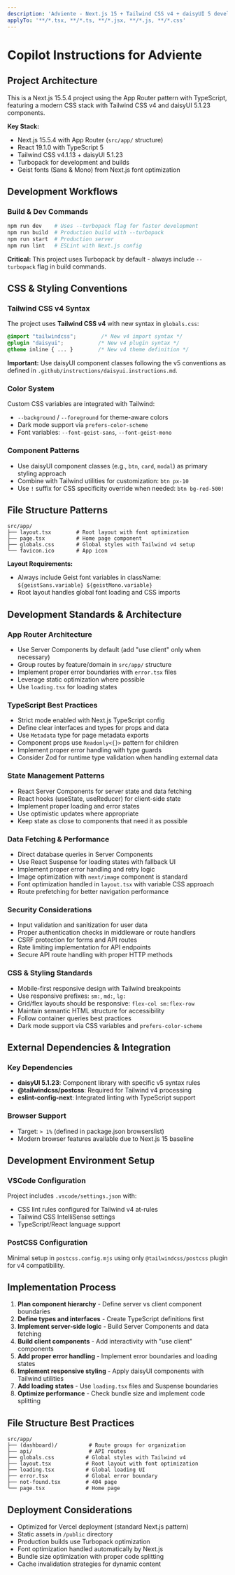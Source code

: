 ```yaml
---
description: 'Adviente - Next.js 15 + Tailwind CSS v4 + daisyUI 5 development standards'
applyTo: '**/*.tsx, **/*.ts, **/*.jsx, **/*.js, **/*.css'
---
```


# Copilot Instructions for Adviente

## Project Architecture

This is a Next.js 15.5.4 project using the App Router pattern with TypeScript, featuring a modern CSS stack with Tailwind CSS v4 and daisyUI 5.1.23 components.

**Key Stack:**
- Next.js 15.5.4 with App Router (`src/app/` structure)
- React 19.1.0 with TypeScript 5
- Tailwind CSS v4.1.13 + daisyUI 5.1.23
- Turbopack for development and builds
- Geist fonts (Sans & Mono) from Next.js font optimization

## Development Workflows

### Build & Dev Commands
```bash
npm run dev    # Uses --turbopack flag for faster development
npm run build  # Production build with --turbopack
npm run start  # Production server
npm run lint   # ESLint with Next.js config
```

**Critical:** This project uses Turbopack by default - always include `--turbopack` flag in build commands.

## CSS & Styling Conventions

### Tailwind CSS v4 Syntax
The project uses **Tailwind CSS v4** with new syntax in `globals.css`:
```css
@import "tailwindcss";        /* New v4 import syntax */
@plugin "daisyui";           /* New v4 plugin syntax */
@theme inline { ... }        /* New v4 theme definition */
```

**Important:** Use daisyUI component classes following the v5 conventions as defined in `.github/instructions/daisyui.instructions.md`.

### Color System
Custom CSS variables are integrated with Tailwind:
- `--background` / `--foreground` for theme-aware colors
- Dark mode support via `prefers-color-scheme`
- Font variables: `--font-geist-sans`, `--font-geist-mono`

### Component Patterns
- Use daisyUI component classes (e.g., `btn`, `card`, `modal`) as primary styling approach
- Combine with Tailwind utilities for customization: `btn px-10`
- Use `!` suffix for CSS specificity override when needed: `btn bg-red-500!`

## File Structure Patterns

```
src/app/
├── layout.tsx        # Root layout with font optimization
├── page.tsx          # Home page component
├── globals.css       # Global styles with Tailwind v4 setup
└── favicon.ico       # App icon
```

**Layout Requirements:**
- Always include Geist font variables in className: `${geistSans.variable} ${geistMono.variable}`
- Root layout handles global font loading and CSS imports

## Development Standards & Architecture

### App Router Architecture
- Use Server Components by default (add "use client" only when necessary)
- Group routes by feature/domain in `src/app/` structure
- Implement proper error boundaries with `error.tsx` files
- Leverage static optimization where possible
- Use `loading.tsx` for loading states

### TypeScript Best Practices
- Strict mode enabled with Next.js TypeScript config
- Define clear interfaces and types for props and data
- Use `Metadata` type for page metadata exports
- Component props use `Readonly<{}>` pattern for children
- Implement proper error handling with type guards
- Consider Zod for runtime type validation when handling external data

### State Management Patterns
- React Server Components for server state and data fetching
- React hooks (useState, useReducer) for client-side state
- Implement proper loading and error states
- Use optimistic updates where appropriate
- Keep state as close to components that need it as possible

### Data Fetching & Performance
- Direct database queries in Server Components
- Use React Suspense for loading states with fallback UI
- Implement proper error handling and retry logic
- Image optimization with `next/image` component is standard
- Font optimization handled in `layout.tsx` with variable CSS approach
- Route prefetching for better navigation performance

### Security Considerations
- Input validation and sanitization for user data
- Proper authentication checks in middleware or route handlers
- CSRF protection for forms and API routes
- Rate limiting implementation for API endpoints
- Secure API route handling with proper HTTP methods

### CSS & Styling Standards
- Mobile-first responsive design with Tailwind breakpoints
- Use responsive prefixes: `sm:`, `md:`, `lg:`
- Grid/flex layouts should be responsive: `flex-col sm:flex-row`
- Maintain semantic HTML structure for accessibility
- Follow container queries best practices
- Dark mode support via CSS variables and `prefers-color-scheme`

## External Dependencies & Integration

### Key Dependencies
- **daisyUI 5.1.23**: Component library with specific v5 syntax rules
- **@tailwindcss/postcss**: Required for Tailwind v4 processing
- **eslint-config-next**: Integrated linting with TypeScript support

### Browser Support
- Target: `> 1%` (defined in package.json browserslist)
- Modern browser features available due to Next.js 15 baseline

## Development Environment Setup

### VSCode Configuration
Project includes `.vscode/settings.json` with:
- CSS lint rules configured for Tailwind v4 at-rules
- Tailwind CSS IntelliSense settings
- TypeScript/React language support

### PostCSS Configuration
Minimal setup in `postcss.config.mjs` using only `@tailwindcss/postcss` plugin for v4 compatibility.

## Implementation Process

1. **Plan component hierarchy** - Define server vs client component boundaries
2. **Define types and interfaces** - Create TypeScript definitions first
3. **Implement server-side logic** - Build Server Components and data fetching
4. **Build client components** - Add interactivity with "use client" components
5. **Add proper error handling** - Implement error boundaries and loading states
6. **Implement responsive styling** - Apply daisyUI components with Tailwind utilities
7. **Add loading states** - Use `loading.tsx` files and Suspense boundaries
8. **Optimize performance** - Check bundle size and implement code splitting

## File Structure Best Practices

```
src/app/
├── (dashboard)/          # Route groups for organization
├── api/                  # API routes
├── globals.css          # Global styles with Tailwind v4
├── layout.tsx           # Root layout with font optimization
├── loading.tsx          # Global loading UI
├── error.tsx            # Global error boundary
├── not-found.tsx        # 404 page
└── page.tsx             # Home page
```

## Deployment Considerations

- Optimized for Vercel deployment (standard Next.js pattern)
- Static assets in `/public` directory
- Production builds use Turbopack optimization
- Font optimization handled automatically by Next.js
- Bundle size optimization with proper code splitting
- Cache invalidation strategies for dynamic content

